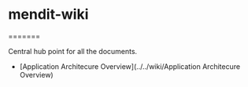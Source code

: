 # mendit-wiki
=======

Central hub point for all the documents.

* [Application Architecure Overview](../../wiki/Application Architecure Overview)

